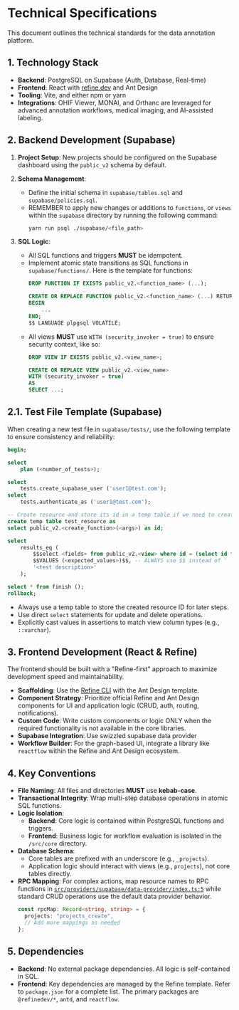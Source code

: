 # Technical Specifications

This document outlines the technical standards for the data annotation platform.

## 1. Technology Stack

- **Backend**: PostgreSQL on Supabase (Auth, Database, Real-time)
- **Frontend**: React with [refine.dev](https://refine.dev/) and Ant Design
- **Tooling**: Vite, and either npm or yarn
- **Integrations**: OHIF Viewer, MONAI, and Orthanc are leveraged for advanced annotation workflows, medical imaging, and AI-assisted labeling.

## 2. Backend Development (Supabase)

1.  **Project Setup**: New projects should be configured on the Supabase dashboard using the `public_v2` schema by default.

2.  **Schema Management**:
    - Define the initial schema in `supabase/tables.sql` and `supabase/policies.sql`.
    - REMEMBER to apply new changes or additions to `functions`, or `views` within the `supabase` directory by running the following command:
      ```bash
      yarn run psql ./supabase/<file_path>
      ```

3.  **SQL Logic**:
    - All SQL functions and triggers **MUST** be idempotent.
    - Implement atomic state transitions as SQL functions in `supabase/functions/`. Here is the template for functions:
      ```sql
      DROP FUNCTION IF EXISTS public_v2.<function_name> (...);

      CREATE OR REPLACE FUNCTION public_v2.<function_name> (...) RETURNS ... AS $$
      BEGIN
          ...
      END;
      $$ LANGUAGE plpgsql VOLATILE;
      ```
    - All views **MUST** use `WITH (security_invoker = true)` to ensure security context, like so:
      ```sql
      DROP VIEW IF EXISTS public_v2.<view_name>;

      CREATE OR REPLACE VIEW public_v2.<view_name>
      WITH (security_invoker = true)
      AS
      SELECT ...;
      ```
## 2.1. Test File Template (Supabase)

When creating a new test file in `supabase/tests/`, use the following template to ensure consistency and reliability:

```sql
begin;

select
    plan (<number_of_tests>);

select
    tests.create_supabase_user ('user1@test.com');
select
    tests.authenticate_as ('user1@test.com');

-- Create resource and store its id in a temp table if we need to create anything
create temp table test_resource as
select public_v2.<create_function>(<args>) as id;

select
    results_eq (
        $$select <fields> from public_v2.<view> where id = (select id from test_resource)$$, -- ALWAYS use $$ instead of '
        $$VALUES (<expected_values>)$$, -- ALWAYS use $$ instead of '
        '<test description>'
    );

select * from finish ();
rollback;
```

- Always use a temp table to store the created resource ID for later steps.
- Use direct `select` statements for update and delete operations.
- Explicitly cast values in assertions to match view column types (e.g., `::varchar`).

## 3. Frontend Development (React & Refine)

The frontend should be built with a "Refine-first" approach to maximize development speed and maintainability.

- **Scaffolding**: Use the [Refine CLI](https://refine.dev/docs/packages/documentation/cli/) with the Ant Design template.
- **Component Strategy**: Prioritize official Refine and Ant Design components for UI and application logic (CRUD, auth, routing, notifications).
- **Custom Code**: Write custom components or logic ONLY when the required functionality is not available in the core libraries.
- **Supabase Integration**: Use swizzled supabase data provider 
- **Workflow Builder**: For the graph-based UI, integrate a library like `reactflow` within the Refine and Ant Design ecosystem.

## 4. Key Conventions

- **File Naming**: All files and directories **MUST** use **kebab-case**.
- **Transactional Integrity**: Wrap multi-step database operations in atomic SQL functions.
- **Logic Isolation**:
    - **Backend**: Core logic is contained within PostgreSQL functions and triggers.
    - **Frontend**: Business logic for workflow evaluation is isolated in the `/src/core` directory.
- **Database Schema**:
    - Core tables are prefixed with an underscore (e.g., `_projects`).
    - Application logic should interact with views (e.g., `projects`), not core tables directly.
- **RPC Mapping**: For complex actions, map resource names to RPC functions in [`src/providers/supabase/data-provider/index.ts:5`](src/providers/supabase/data-provider/index.ts:5) while standard CRUD operations use the default data provider behavior.
  ```typescript
  const rpcMap: Record<string, string> = {
    projects: "projects_create",
    // Add more mappings as needed
  };
  ```

## 5. Dependencies

- **Backend**: No external package dependencies. All logic is self-contained in SQL.
- **Frontend**: Key dependencies are managed by the Refine template. Refer to `package.json` for a complete list. The primary packages are `@refinedev/*`, `antd`, and `reactflow`.
